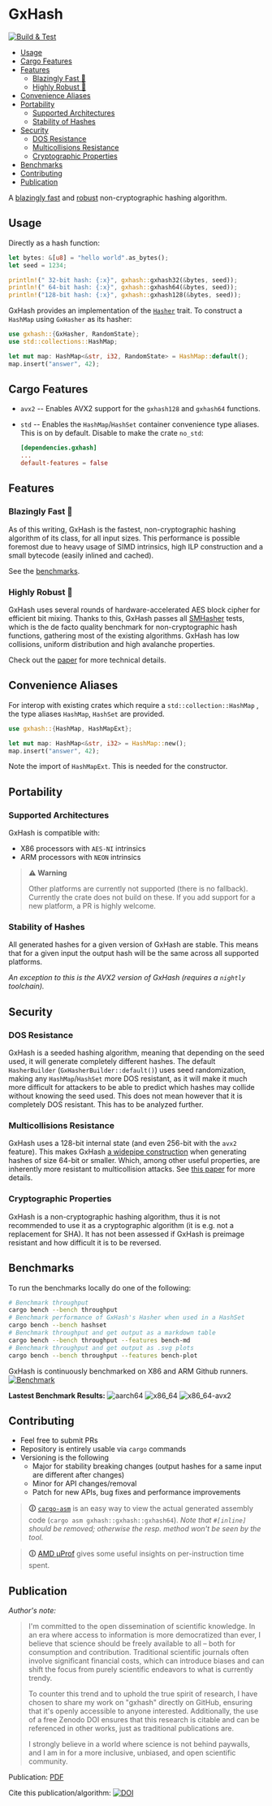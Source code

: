 # GxHash

[![Build & Test](https://github.com/ogxd/gxhash/actions/workflows/build_test.yml/badge.svg)](https://github.com/ogxd/gxhash/actions/workflows/build_test.yml)

* [Usage](#usage)
* [Cargo Features](#cargo-features)
* [Features](#features)
  * [Blazingly Fast 🚀](#blazingly-fast-)
  * [Highly Robust 🗿](#highly-robust-)
* [Convenience Aliases](#convenience-aliases)
* [Portability](#portability)
  * [Supported Architectures](#supported-architectures)
  * [Stability of Hashes](#stability-of-hashes)
* [Security](#security)
  * [DOS Resistance](#dos-resistance)
  * [Multicollisions Resistance](#multicollisions-resistance)
  * [Cryptographic Properties](#cryptographic-properties)
* [Benchmarks](#benchmarks)
* [Contributing](#contributing)
* [Publication](#publication)

<!-- cargo-rdme start -->

A [blazingly fast](#blazingly-fast-) and [robust](#highly-robust-) non-cryptographic hashing algorithm.

## Usage

Directly as a hash function:

```rust
let bytes: &[u8] = "hello world".as_bytes();
let seed = 1234;

println!(" 32-bit hash: {:x}", gxhash::gxhash32(&bytes, seed));
println!(" 64-bit hash: {:x}", gxhash::gxhash64(&bytes, seed));
println!("128-bit hash: {:x}", gxhash::gxhash128(&bytes, seed));
```

GxHash provides an implementation of the [`Hasher`](core::hash::Hasher) trait.
To construct a `HashMap` using `GxHasher` as its hasher:

```rust
use gxhash::{GxHasher, RandomState};
use std::collections::HashMap;

let mut map: HashMap<&str, i32, RandomState> = HashMap::default();
map.insert("answer", 42);
```

## Cargo Features

* `avx2` -- Enables AVX2 support for the `gxhash128` and `gxhash64` functions.
* `std` -- Enables the `HashMap`/`HashSet` container convenience type aliases. This is on by default. Disable to make the crate `no_std`:

  ```toml
  [dependencies.gxhash]
  ...
  default-features = false
  ```

## Features

### Blazingly Fast 🚀

As of this writing, GxHash is the fastest, non-cryptographic hashing algorithm of its class, for all input sizes. This performance is possible foremost due
to heavy usage of SIMD intrinsics, high ILP construction and a small bytecode (easily inlined and cached).

See the [benchmarks](https://github.com/ogxd/gxhash#benchmarks).

### Highly Robust 🗿

GxHash uses several rounds of hardware-accelerated AES block cipher for efficient bit mixing.
Thanks to this, GxHash passes all [SMHasher](https://github.com/rurban/smhasher) tests, which is the de facto quality benchmark for non-cryptographic hash
functions, gathering most of the existing algorithms. GxHash has low collisions, uniform distribution and high avalanche properties.

Check out the [paper](https://github.com/ogxd/gxhash/blob/main/article/article.pdf) for more technical details.

## Convenience Aliases

For interop with existing crates which require a `std::collection::HashMap` , the type aliases `HashMap`, `HashSet` are
provided.

```rust
use gxhash::{HashMap, HashMapExt};

let mut map: HashMap<&str, i32> = HashMap::new();
map.insert("answer", 42);
```

Note the import of `HashMapExt`. This is needed for the constructor.

## Portability

### Supported Architectures

GxHash is compatible with:

* X86 processors with `AES-NI` intrinsics
* ARM processors with `NEON` intrinsics

> **⚠️ Warning**
>
> Other platforms are currently not supported (there is no fallback). Currently the crate does not build on these. If you add support for a new platform,
> a PR is highly welcome.

### Stability of Hashes

All generated hashes for a given version of GxHash are stable. This means that for a given input the output hash will be the same across all supported
platforms.

*An exception to this is the AVX2 version of GxHash (requires a `nightly` toolchain).*

## Security

### DOS Resistance

GxHash is a seeded hashing algorithm, meaning that depending on the seed used, it will generate completely different hashes. The default `HasherBuilder`
(`GxHasherBuilder::default()`) uses seed randomization, making any `HashMap`/`HashSet` more DOS resistant, as it will make it much more difficult for
attackers to be able to predict which hashes may collide without knowing the seed used. This does not mean however that it is completely DOS resistant.
This has to be analyzed further.

### Multicollisions Resistance

GxHash uses a 128-bit internal state (and even 256-bit with the `avx2` feature). This makes GxHash
[a widepipe construction](https://en.wikipedia.org/wiki/Merkle%E2%80%93Damg%C3%A5rd_construction#Wide_pipe_construction) when generating hashes of size
64-bit or smaller. Which, among other useful properties, are inherently more resistant to multicollision attacks. See
[this paper](https://www.iacr.org/archive/crypto2004/31520306/multicollisions.pdf) for more details.

### Cryptographic Properties

GxHash is a non-cryptographic hashing algorithm, thus it is not recommended to use it as a cryptographic algorithm (it is e.g. not a replacement for SHA).
It has not been assessed if GxHash is preimage resistant and how difficult it is to be reversed.

<!-- cargo-rdme end -->

## Benchmarks

To run the benchmarks locally do one of the following:

```bash
# Benchmark throughput
cargo bench --bench throughput
# Benchmark performance of GxHash's Hasher when used in a HashSet
cargo bench --bench hashset
# Benchmark throughput and get output as a markdown table
cargo bench --bench throughput --features bench-md
# Benchmark throughput and get output as .svg plots
cargo bench --bench throughput --features bench-plot
```

GxHash is continuously benchmarked on X86 and ARM Github runners.
[![Benchmark](https://github.com/ogxd/gxhash/actions/workflows/bench.yml/badge.svg)](https://github.com/ogxd/gxhash/actions/workflows/bench.yml)

**Lastest Benchmark Results:**
![aarch64](./benches/throughput/aarch64.svg)
![x86_64](./benches/throughput/x86_64.svg)
![x86_64-avx2](./benches/throughput/x86_64-avx2.svg)

## Contributing

* Feel free to submit PRs
* Repository is entirely usable via `cargo` commands
* Versioning is the following
  * Major for stability breaking changes (output hashes for a same input are different after changes)
  * Minor for API changes/removal
  * Patch for new APIs, bug fixes and performance improvements

> **🛈** [`cargo-asm`](https://github.com/gnzlbg/cargo-asm) is an easy way to view the actual generated assembly code (`cargo asm gxhash::gxhash::gxhash64`).
> *Note that `#[inline]` should be removed; otherwise the resp. method won't be seen by the tool.*

> **🛈** [AMD μProf](https://www.amd.com/en/developer/uprof.html) gives some useful insights on per-instruction time spent.

## Publication

*Author's note:*

> I'm committed to the open dissemination of scientific knowledge. In an era where access to information is more democratized than ever, I believe that science should be freely available to all – both for consumption and contribution. Traditional scientific journals often involve significant financial costs, which can introduce biases and can shift the focus from purely scientific endeavors to what is currently trendy.
>
> To counter this trend and to uphold the true spirit of research, I have chosen to share my work on "gxhash" directly on GitHub, ensuring that it's openly accessible to anyone interested. Additionally, the use of a free Zenodo DOI ensures that this research is citable and can be referenced in other works, just as traditional publications are.
>
> I strongly believe in a world where science is not behind paywalls, and I am in for a more inclusive, unbiased, and open scientific community.

Publication:
[PDF](https://github.com/ogxd/gxhash-rust/blob/main/article/article.pdf)

Cite this publication/algorithm:
[![DOI](https://zenodo.org/badge/690754256.svg)](https://zenodo.org/badge/latestdoi/690754256)
